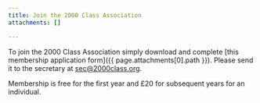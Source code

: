 ```yaml
---
title: Join the 2000 Class Association
attachments: []

---
```

To join the 2000 Class Association simply download and complete [this membership application form]({{ page.attachments\[0\].path }}). Please send it to the secretary at [sec@2000class.org](mailto:sec@2000class.org).

Membership is free for the first year and £20 for subsequent years for an individual.